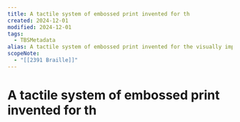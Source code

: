 ```yaml
---
title: A tactile system of embossed print invented for th
created: 2024-12-01
modified: 2024-12-01
tags:
  - TBSMetadata
alias: A tactile system of embossed print invented for the visually impaired, which uses combinations of six raised dots arranged in columns three dots high and two dots wide to represent letters of the alphabet.
scopeNote:
  - "[[2391 Braille]]"
---
```

# A tactile system of embossed print invented for th
